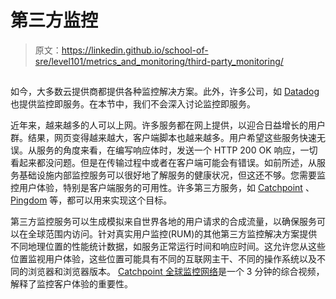 # 第三方监控

> 原文：<https://linkedin.github.io/school-of-sre/level101/metrics_and_monitoring/third-party_monitoring/>

## 

如今，大多数云提供商都提供各种监控解决方案。此外，许多公司，如 [Datadog](https://www.datadoghq.com/) 也提供监控即服务。在本节中，我们不会深入讨论监控即服务。

近年来，越来越多的人可以上网。许多服务都在网上提供，以迎合日益增长的用户群。结果，网页变得越来越大，客户端脚本也越来越多。用户希望这些服务快速无误。从服务的角度来看，在编写响应体时，发送一个 HTTP 200 OK 响应，一切看起来都没问题。但是在传输过程中或者在客户端可能会有错误。如前所述，从服务基础设施内部监控服务可以很好地了解服务的健康状况，但这还不够。您需要监控用户体验，特别是客户端服务的可用性。许多第三方服务，如 [Catchpoint](https://www.catchpoint.com/) 、 [Pingdom](https://www.pingdom.com/) 等，都可以用来实现这个目标。

第三方监控服务可以生成模拟来自世界各地的用户请求的合成流量，以确保服务可以在全球范围内访问。针对真实用户监控(RUM)的其他第三方监控解决方案提供不同地理位置的性能统计数据，如服务正常运行时间和响应时间。这允许您从这些位置监视用户体验，这些位置可能具有不同的互联网主干、不同的操作系统以及不同的浏览器和浏览器版本。 [Catchpoint 全球监控网络](https://pages.catchpoint.com/overview-video)是一个 3 分钟的综合视频，解释了监控客户体验的重要性。